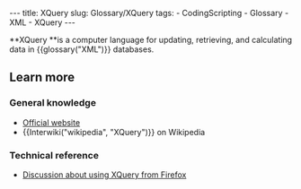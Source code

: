 --- title: XQuery slug: Glossary/XQuery tags: - CodingScripting - Glossary - XML - XQuery ---

**XQuery **is a computer language for updating, retrieving, and calculating data in {{glossary("XML")}} databases.

## Learn more

### General knowledge

- [Official website](https://www.w3.org/XML/Query/)
- {{Interwiki("wikipedia", "XQuery")}} on Wikipedia

### Technical reference

- [Discussion about using XQuery from Firefox](/en-US/docs/XQuery)

